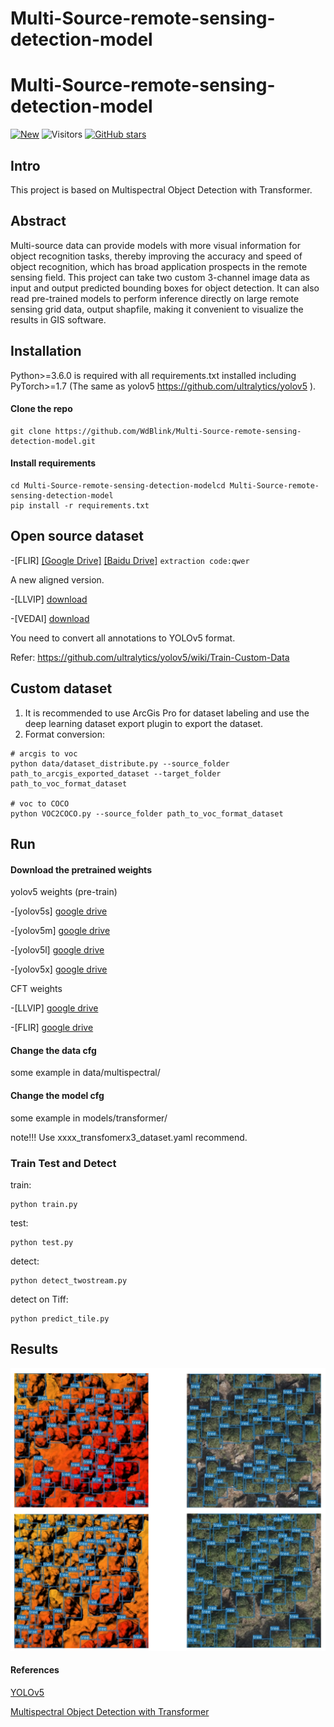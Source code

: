 # Multi-Source-remote-sensing-detection-model
# Multi-Source-remote-sensing-detection-model

[![New](https://img.shields.io/badge/2024-NEW-brightgreen.svg)](https://github.com/DocF/multispectral-object-detection/)
![Visitors](https://visitor-badge.glitch.me/badge?page_id=DocF.multispectral-object-detection)
[![GitHub stars](https://img.shields.io/github/stars/WdBlink/Multi-Source-remote-sensing-detection-model.svg?style=social&label=Stars)](https://github.com/WdBlink/Multi-Source-remote-sensing-detection-model)


## Intro

This project is based on Multispectral Object Detection with Transformer.

## Abstract
Multi-source data can provide models with more visual information for object recognition tasks, thereby improving the accuracy and speed of object recognition, which has broad application prospects in the remote sensing field. This project can take two custom 3-channel image data as input and output predicted bounding boxes for object detection. It can also read pre-trained models to perform inference directly on large remote sensing grid data, output shapfile, making it convenient to visualize the results in GIS software.

 
## Installation 
Python>=3.6.0 is required with all requirements.txt installed including PyTorch>=1.7 (The same as yolov5 https://github.com/ultralytics/yolov5 ).

#### Clone the repo
    git clone https://github.com/WdBlink/Multi-Source-remote-sensing-detection-model.git
  
#### Install requirements
 ```shell
cd Multi-Source-remote-sensing-detection-modelcd Multi-Source-remote-sensing-detection-model
pip install -r requirements.txt
```

## Open source dataset

-[FLIR]  [[Google Drive]](http://shorturl.at/ahAY4) [[Baidu Drive]](https://pan.baidu.com/s/1z2GHVD3WVlGsVzBR1ajSrQ?pwd=qwer) ```extraction code:qwer``` 

  A new aligned version.

-[LLVIP]  [download](https://github.com/bupt-ai-cz/LLVIP)

-[VEDAI]  [download](https://downloads.greyc.fr/vedai/)


You need to convert all annotations to YOLOv5 format.

Refer: https://github.com/ultralytics/yolov5/wiki/Train-Custom-Data

## Custom dataset
1. It is recommended to use ArcGis Pro for dataset labeling and use the deep learning dataset export plugin to export the dataset.
2. Format conversion:
```shell
# arcgis to voc
python data/dataset_distribute.py --source_folder path_to_arcgis_exported_dataset --target_folder path_to_voc_format_dataset

# voc to COCO
python VOC2COCO.py --source_folder path_to_voc_format_dataset
```


## Run
#### Download the pretrained weights
yolov5 weights (pre-train) 

-[yolov5s] [google drive](https://drive.google.com/file/d/1UGAsaOvV7jVrk0RvFVYL6Vq0K7NQLD8H/view?usp=sharing)

-[yolov5m] [google drive](https://drive.google.com/file/d/1qB7L2vtlGppGjHp5xpXCKw14YHhbV4s1/view?usp=sharing)

-[yolov5l] [google drive](https://drive.google.com/file/d/12OFGLF73CqTgOCMJAycZ8lB4eW19D0nb/view?usp=sharing)

-[yolov5x] [google drive](https://drive.google.com/file/d/1e9xiQImx84KFQ_a7XXpn608I3rhRmKEn/view?usp=sharing)

CFT weights 

-[LLVIP] [google drive](https://drive.google.com/file/d/18yLDUOxNXQ17oypQ-fAV9OS9DESOZQtV/view?usp=sharing)

-[FLIR] [google drive](https://drive.google.com/file/d/1PwEOgT5ZOTjoKT2LpOzvCsxsVgwP8NIJ/view)


#### Change the data cfg
some example in data/multispectral/

#### Change the model cfg
some example in models/transformer/

note!!! Use xxxx_transfomerx3_dataset.yaml recommend.

### Train Test and Detect
train: 
```
python train.py
```

test: 
``` 
python test.py
```

detect: 
``` 
python detect_twostream.py
```

detect on Tiff:
``` 
python predict_tile.py
```

## Results

![results](./images/results.png)

#### References

[YOLOv5](https://github.com/ultralytics/yolov5)

[Multispectral Object Detection with Transformer](https://github.com/DocF/multispectral-object-detection) 
  